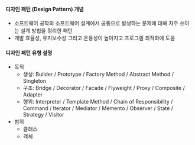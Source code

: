 #### 디자인 패턴 (Design Pattern) 개념

- 소프트웨어 공학의 소프트웨어 설계에서 공통으로 발생하는 문제에 대해 자주 쓰이는 설계 방법을 정리한 패턴
- 개발 효율성, 유지보수성 그리고 운용성이 높아지고 프로그램 최적화에 도움

#### 디자인 패턴 유형 설명

- 목적
  - 생성: Builder / Prototype / Factory Method / Abstract Method / Singleton
  - 구조: Bridge / Decorator / Facade / Flyweight / Proxy / Composite / Adapter
  - 행위: Interpreter / Template Method / Chain of Responsibility / Command / Iterator / Mediator / Memento / Observer / State / Strategy / Visitor
- 범위
  - 클래스
  - 객체
